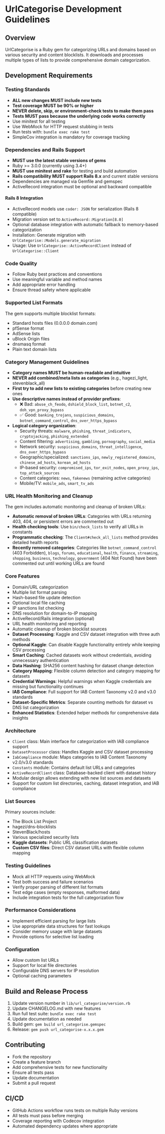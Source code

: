 # UrlCategorise Development Guidelines

## Overview
UrlCategorise is a Ruby gem for categorizing URLs and domains based on various security and content blocklists. It downloads and processes multiple types of lists to provide comprehensive domain categorization.

## Development Requirements

### Testing Standards
- **ALL new changes MUST include new tests**
- **Test coverage MUST be 90% or higher**
- **NEVER delete, skip, or environment-check tests to make them pass**
- **Tests MUST pass because the underlying code works correctly**
- Use minitest for all testing
- Use WebMock for HTTP request stubbing in tests
- Run tests with: `bundle exec rake test`
- SimpleCov integration is mandatory for coverage tracking

### Dependencies and Rails Support
- **MUST use the latest stable versions of gems**
- Ruby >= 3.0.0 (currently using 3.4+)
- **MUST use minitest and rake** for testing and build automation
- **Rails compatibility MUST support Rails 8.x** and current stable versions
- Dependencies are managed via Gemfile and gemspec
- ActiveRecord integration must be optional and backward compatible

#### Rails 8 Integration
- ActiveRecord models use `coder: JSON` for serialization (Rails 8 compatible)
- Migration version set to `ActiveRecord::Migration[8.0]` 
- Optional database integration with automatic fallback to memory-based categorization
- Installation: Generate migration with `UrlCategorise::Models.generate_migration`
- Usage: Use `UrlCategorise::ActiveRecordClient` instead of `UrlCategorise::Client`

### Code Quality
- Follow Ruby best practices and conventions
- Use meaningful variable and method names
- Add appropriate error handling
- Ensure thread safety where applicable

### Supported List Formats
The gem supports multiple blocklist formats:
- Standard hosts files (0.0.0.0 domain.com)
- pfSense format
- AdSense lists  
- uBlock Origin files
- dnsmasq format
- Plain text domain lists

### Category Management Guidelines
- **Category names MUST be human-readable and intuitive**
- **NEVER add combined/meta lists as categories** (e.g., hagezi_light, stevenblack_all)
- **First try to add new lists to existing categories** before creating new ones
- **Use descriptive names instead of provider prefixes**:
  - ❌ Bad: `abuse_ch_feodo`, `dshield_block_list`, `botnet_c2`, `doh_vpn_proxy_bypass`
  - ✅ Good: `banking_trojans`, `suspicious_domains`, `botnet_command_control`, `dns_over_https_bypass`
- **Logical category organization**:
  - Security threats: `malware`, `phishing`, `threat_indicators`, `cryptojacking`, `phishing_extended`
  - Content filtering: `advertising`, `gambling`, `pornography`, `social_media`
  - Network security: `suspicious_domains`, `threat_intelligence`, `dns_over_https_bypass`
  - Geographic/specialized: `sanctions_ips`, `newly_registered_domains`, `chinese_ad_hosts`, `korean_ad_hosts`
  - IP-based security: `compromised_ips`, `tor_exit_nodes`, `open_proxy_ips`, `top_attack_sources`
  - Content categories: `news`, `fakenews` (remaining active categories)
  - Mobile/TV: `mobile_ads`, `smart_tv_ads`

### URL Health Monitoring and Cleanup
The gem includes automatic monitoring and cleanup of broken URLs:
- **Automatic removal of broken URLs**: Categories with URLs returning 403, 404, or persistent errors are commented out
- **Health checking tools**: Use `bin/check_lists` to verify all URLs in constants
- **Programmatic checking**: The `Client#check_all_lists` method provides detailed health reports
- **Recently removed categories**: Categories like `botnet_command_control` (403 Forbidden), `blogs`, `forums`, `educational`, `health`, `finance`, `streaming`, `shopping`, `business`, `technology`, `government` (404 Not Found) have been commented out until working URLs are found

### Core Features
- Domain/URL categorization
- Multiple list format parsing
- Hash-based file update detection
- Optional local file caching
- IP sanctions list checking
- DNS resolution for domain-to-IP mapping
- ActiveRecord/Rails integration (optional)
- URL health monitoring and reporting
- Automatic cleanup of broken blocklist sources
- **Dataset Processing**: Kaggle and CSV dataset integration with three auth methods
- **Optional Kaggle**: Can disable Kaggle functionality entirely while keeping CSV processing
- **Smart Caching**: Cached datasets work without credentials, avoiding unnecessary authentication
- **Data Hashing**: SHA256 content hashing for dataset change detection
- **Category Mapping**: Flexible column detection and category mapping for datasets
- **Credential Warnings**: Helpful warnings when Kaggle credentials are missing but functionality continues
- **IAB Compliance**: Full support for IAB Content Taxonomy v2.0 and v3.0 standards
- **Dataset-Specific Metrics**: Separate counting methods for dataset vs DNS list categorization
- **Enhanced Statistics**: Extended helper methods for comprehensive data insights

### Architecture
- `Client` class: Main interface for categorization with IAB compliance support
- `DatasetProcessor` class: Handles Kaggle and CSV dataset processing
- `IabCompliance` module: Maps categories to IAB Content Taxonomy v2.0/v3.0 standards
- `Constants` module: Contains default list URLs and categories
- `ActiveRecordClient` class: Database-backed client with dataset history
- Modular design allows extending with new list sources and datasets
- Support for custom list directories, caching, dataset integration, and IAB compliance

### List Sources
Primary sources include:
- The Block List Project
- hagezi/dns-blocklists  
- StevenBlack/hosts
- Various specialized security lists
- **Kaggle datasets**: Public URL classification datasets
- **Custom CSV files**: Direct CSV dataset URLs with flexible column mapping

### Testing Guidelines
- Mock all HTTP requests using WebMock
- Test both success and failure scenarios
- Verify proper parsing of different list formats
- Test edge cases (empty responses, malformed data)
- Include integration tests for the full categorization flow

### Performance Considerations
- Implement efficient parsing for large lists
- Use appropriate data structures for fast lookups
- Consider memory usage with large datasets
- Provide options for selective list loading

### Configuration
- Allow custom list URLs
- Support for local file directories
- Configurable DNS servers for IP resolution
- Optional caching parameters

## Build and Release Process
1. Update version number in `lib/url_categorise/version.rb`
2. Update CHANGELOG.md with new features
3. Run full test suite: `bundle exec rake test`
4. Update documentation as needed
5. Build gem: `gem build url_categorise.gemspec`
6. Release: `gem push url_categorise-x.x.x.gem`

## Contributing
- Fork the repository
- Create a feature branch
- Add comprehensive tests for new functionality
- Ensure all tests pass
- Update documentation
- Submit a pull request

## CI/CD
- GitHub Actions workflow runs tests on multiple Ruby versions
- All tests must pass before merging
- Coverage reporting with Codecov integration
- Automated dependency updates where appropriate